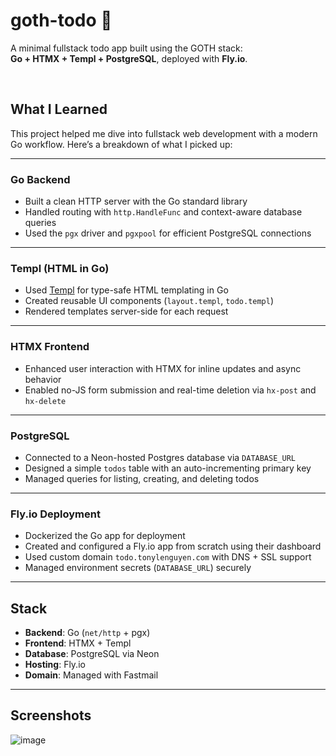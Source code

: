 # goth-todo 📝

A minimal fullstack todo app built using the GOTH stack:  
**Go + HTMX + Templ + PostgreSQL**, deployed with **Fly.io**.

<br/>

## What I Learned

This project helped me dive into fullstack web development with a modern Go workflow. Here’s a breakdown of what I picked up:

---

### Go Backend
- Built a clean HTTP server with the Go standard library
- Handled routing with `http.HandleFunc` and context-aware database queries
- Used the `pgx` driver and `pgxpool` for efficient PostgreSQL connections

---

### Templ (HTML in Go)
- Used [Templ](https://templ.guide) for type-safe HTML templating in Go
- Created reusable UI components (`layout.templ`, `todo.templ`)
- Rendered templates server-side for each request

---

### HTMX Frontend
- Enhanced user interaction with HTMX for inline updates and async behavior
- Enabled no-JS form submission and real-time deletion via `hx-post` and `hx-delete`

---

### PostgreSQL
- Connected to a Neon-hosted Postgres database via `DATABASE_URL`
- Designed a simple `todos` table with an auto-incrementing primary key
- Managed queries for listing, creating, and deleting todos

---

### Fly.io Deployment
- Dockerized the Go app for deployment
- Created and configured a Fly.io app from scratch using their dashboard
- Used custom domain `todo.tonylenguyen.com` with DNS + SSL support
- Managed environment secrets (`DATABASE_URL`) securely

---

## Stack
- **Backend**: Go (`net/http` + pgx)
- **Frontend**: HTMX + Templ
- **Database**: PostgreSQL via Neon
- **Hosting**: Fly.io
- **Domain**: Managed with Fastmail

---

## Screenshots
![image](https://github.com/user-attachments/assets/5791a71a-0b7a-4d32-9962-64710e0eb9cf)

